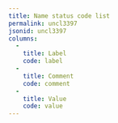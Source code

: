 ```yaml
---
title: Name status code list
permalink: uncl3397
jsonid: uncl3397
columns:
  - 
    title: Label
    code: label
  - 
    title: Comment
    code: comment
  - 
    title: Value
    code: value
---
```


